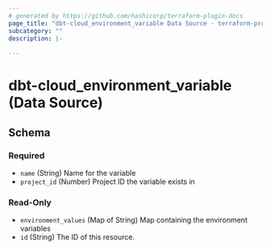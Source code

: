 ```yaml
---
# generated by https://github.com/hashicorp/terraform-plugin-docs
page_title: "dbt-cloud_environment_variable Data Source - terraform-provider-dbt-cloud"
subcategory: ""
description: |-
  
---
```


# dbt-cloud_environment_variable (Data Source)





<!-- schema generated by tfplugindocs -->
## Schema

### Required

- `name` (String) Name for the variable
- `project_id` (Number) Project ID the variable exists in

### Read-Only

- `environment_values` (Map of String) Map containing the environment variables
- `id` (String) The ID of this resource.


